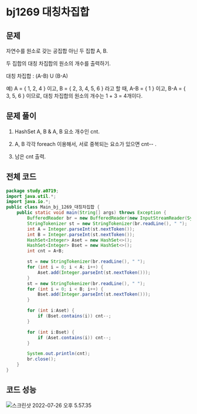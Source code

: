 # bj1269 대칭차집합

## 문제

자연수를 원소로 갖는 공집합 아닌 두 집합 A, B.

두 집합의 대칭 차집합의 원소의 개수를 출력하기.

대칭 차집합 : (A-B) U (B-A)

예)  A = { 1, 2, 4 } 이고, B = { 2, 3, 4, 5, 6 } 라고 할 때, A-B = { 1 } 이고, B-A = { 3, 5, 6 } 이므로, 대칭 차집합의 원소의 개수는 1 + 3 = 4개이다.

## 문제 풀이

1. HashSet A, B & A, B 요소 개수인 cnt.

2. A, B 각각 foreach 이용해서, 서로 중복되는 요소가 있으면 cnt-- .

3. 남은 cnt 출력. 

## 전체 코드

```java
package study.a0719;
import java.util.*;
import java.io.*;
public class Main_bj_1269_대칭차집합 {
    public static void main(String[] args) throws Exception {
        BufferedReader br = new BufferedReader(new InputStreamReader(System.in));
        StringTokenizer st = new StringTokenizer(br.readLine(), " ");
        int A = Integer.parseInt(st.nextToken());
        int B = Integer.parseInt(st.nextToken());
        HashSet<Integer> Aset = new HashSet<>();
        HashSet<Integer> Bset = new HashSet<>();
        int cnt = A+B;

        st = new StringTokenizer(br.readLine(), " ");
        for (int i = 0; i < A; i++) {
            Aset.add(Integer.parseInt(st.nextToken()));
        }
        st = new StringTokenizer(br.readLine(), " ");
        for (int i = 0; i < B; i++) {
            Bset.add(Integer.parseInt(st.nextToken()));
        }

        for (int i:Aset) {
            if (Bset.contains(i)) cnt--;
        }

        for (int i:Bset) {
            if (Aset.contains(i)) cnt--;
        }

        System.out.println(cnt);
        br.close();
    }
}
```

## 코드 성능

![스크린샷 2022-07-26 오후 5.57.35](http://drive.google.com/uc?export=view&id=1ZvMiPVDJlfIIN2T1SZqdUC32tdKyq29m)